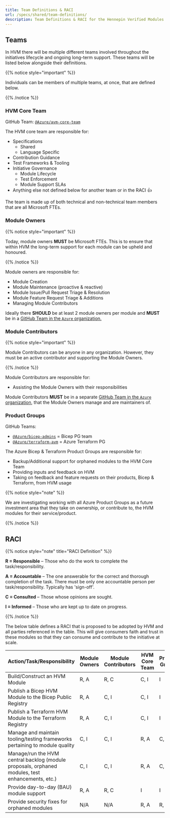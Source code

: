 ```yaml
---
title: Team Definitions & RACI
url: /specs/shared/team-definitions/
description: Team Definitions & RACI for the Hennepin Verified Modules (HVM) program
---
```


## Teams

In HVM there will be multiple different teams involved throughout the initiatives lifecycle and ongoing long-term support. These teams will be listed below alongside their definitions.

{{% notice style="important" %}}

Individuals can be members of multiple teams, at once, that are defined below.

{{% /notice %}}

### HVM Core Team

GitHub Team: [`@Azure/avm-core-team`](https://github.com/orgs/Azure/teams/avm-core-team)

The HVM core team are responsible for:

- Specifications
  - Shared
  - Language Specific
- Contribution Guidance
- Test Frameworks & Tooling
- Initiative Governance
  - Module Lifecycle
  - Test Enforcement
  - Module Support SLAs
- Anything else not defined below for another team or in the RACI 👍

The team is made up of both technical and non-technical team members that are all Microsoft FTEs.

### Module Owners

{{% notice style="important" %}}

Today, module owners **MUST** be Microsoft FTEs. This is to ensure that within HVM the long-term support for each module can be upheld and honoured.

{{% /notice %}}

Module owners are responsible for:

- Module Creation
- Module Maintenance (proactive & reactive)
- Module Issue/Pull Request Triage & Resolution
- Module Feature Request Triage & Additions
- Managing Module Contributors

Ideally there **SHOULD** be at least 2 module owners per module and **MUST** be in a [GitHub Team in the `Azure` organization.](https://github.com/orgs/Azure/teams/)

### Module Contributors

{{% notice style="important" %}}

Module Contributors can be anyone in any organization. However, they must be an active contributor and supporting the Module Owners.

{{% /notice %}}

Module Contributors are responsible for:

- Assisting the Module Owners with their responsibilities

Module Contributors **MUST** be in a separate [GitHub Team in the `Azure` organization](https://github.com/orgs/Azure/teams/), that the Module Owners manage and are maintainers of.

### Product Groups

GitHub Teams:

- [`@Azure/bicep-admins`](https://github.com/orgs/Azure/teams/bicep-admins) = Bicep PG team
- [`@Azure/terraform-avm`](https://github.com/orgs/Azure/teams/terraform-avm) = Azure Terraform PG

The Azure Bicep & Terraform Product Groups are responsible for:

- Backup/Additional support for orphaned modules to the HVM Core Team
- Providing inputs and feedback on HVM
- Taking on feedback and feature requests on their products, Bicep & Terraform, from HVM usage

{{% notice style="note" %}}

We are investigating working with all Azure Product Groups as a future investment area that they take on ownership, or contribute to, the HVM modules for their service/product.

{{% /notice %}}

## RACI

{{% notice style="note" title="RACI Definition" %}}

**R = Responsible** – Those who do the work to complete the task/responsibility.

**A = Accountable** – The one answerable for the correct and thorough completion of the task. There must be only one accountable person per task/responsibility. Typically has 'sign-off'.

**C = Consulted** – Those whose opinions are sought.

**I = Informed** – Those who are kept up to date on progress.

{{% /notice %}}

The below table defines a RACI that is proposed to be adopted by HVM and all parties referenced in the table. This will give consumers faith and trust in these modules so that they can consume and contribute to the initiative at scale.

| Action/Task/Responsibility                                                                       | Module Owners | Module Contributors | HVM Core Team | Product Groups | Notes |
| ------------------------------------------------------------------------------------------------ | ------------- | ------------------- | ------------- | -------------- | ----- |
| Build/Construct an HVM Module                                                                    | R, A          | R, C                | C, I          | I              |       |
| Publish a Bicep HVM Module to the Bicep Public Registry                                          | R, A          | C, I                | C, I          | I              |       |
| Publish a Terraform HVM Module to the Terraform Registry                                         | R, A          | C, I                | C, I          | I              |       |
| Manage and maintain tooling/testing frameworks pertaining to module quality                      | C, I          | C, I                | R, A          | C, I           |       |
| Manage/run the HVM central backlog (module proposals, orphaned modules, test enhancements, etc.) | C, I          | C, I                | R, A          | C, I           |       |
| Provide day-to-day (BAU) module support                                                          | R, A          | R, C                | I             | I              |       |
| Provide security fixes for orphaned modules                                                      | N/A           | N/A                 | R, A          | R, C, I        |       |
